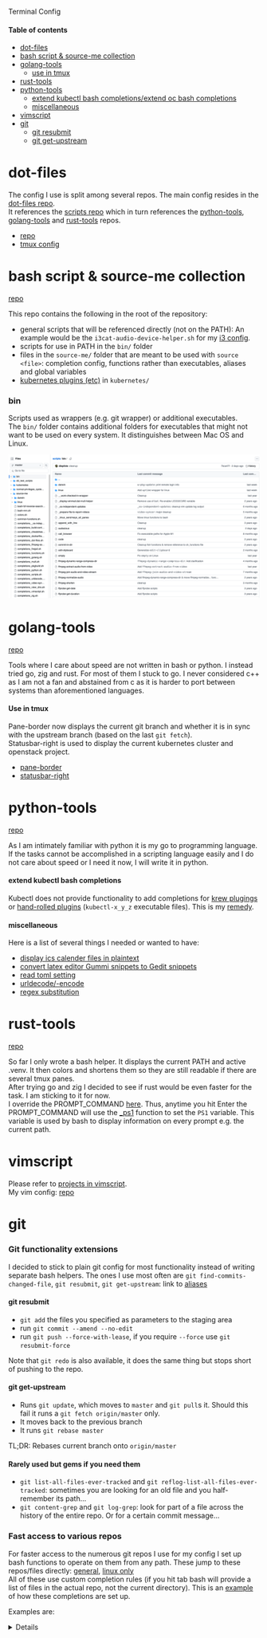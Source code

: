 Terminal Config

#### Table of contents

- [dot-files](#dot-files)
- [bash script & source-me collection](#bash-script--source-me-collection)
- [golang-tools](#golang-tools)
    - [use in tmux](#use-in-tmux)
- [rust-tools](#rust-tools)
- [python-tools](#python-tools)
    - [extend kubectl bash completions/extend oc bash completions](#extend-kubectl-bash-completions)
    - [miscellaneous](#miscellaneous)
- [vimscript](#vimscript)
- [git](#git)
    - [git resubmit](#git-resubmit)
    - [git get-upstream](#git-get-upstream)

# dot-files

The config I use is split among several repos.
The main config resides in the [dot-files repo](https://github.com/diepfote/dot-files).  
It references the [scripts repo](#bash-script--source-me-collection) which in
turn references the [python-tools](#python-tools), [golang-tools](#golang-tools)
and [rust-tools](#rust-tools) repos.

* [repo](https://github.com/diepfote/dot-files)
* [tmux config](https://github.com/diepfote/dot-files/blob/aed558943e888cc6b32eacdb9f64ca687f358869/.tmux.conf)

# bash script & source-me collection

[repo](https://github.com/diepfote/scripts)

This repo contains the following in the root of the repository:

* general scripts that will be referenced directly (not on the PATH): An example would be the `i3cat-audio-device-helper.sh` for my [i3 config](../tiling-window-managers/index.html#statusbar-config).
* scripts for use in PATH in the `bin/` folder
* files in the `source-me/` folder that are meant to be used with `source <file>`:  completion config, functions rather than executables, aliases and global variables
* [kubernetes plugins (etc)](https://github.com/diepfote/scripts/tree/852787d5968e0c3b58826fd855e30635729d473b/kubernetes) in `kubernetes/`

### bin

Scripts used as wrappers (e.g. git wrapper) or additional executables.  
The `bin/` folder contains additional folders for
executables that might not want to be used on every system.
It distinguishes between Mac OS and Linux.

<img src="./script-examples.png" width="600" />

# golang-tools

[repo](https://github.com/diepfote/golang-tools)

Tools where I care about speed are not written in bash or python.
I instead tried go, zig and rust. For most of them I stuck to go.
I never considered c++ as I am not a fan and abstained from c as it
is harder to port between systems than aforementioned languages.

#### Use in tmux

Pane-border now displays the current git branch and whether it is in sync with the upstream branch (based on the last `git fetch`).  
Statusbar-right is used to display the current kubernetes cluster and openstack project.

* [pane-border](https://github.com/diepfote/dot-files/blob/aed558943e888cc6b32eacdb9f64ca687f358869/.tmux.conf#L51)
* [statusbar-right](https://github.com/diepfote/dot-files/blob/aed558943e888cc6b32eacdb9f64ca687f358869/.tmux.conf#L44)

# python-tools

[repo](https://github.com/diepfote/python-tools)

As I am intimately familiar with python it is my go to programming language.
If the tasks cannot be accomplished in a scripting language easily and I
do not care about speed or I need it now, I will write it in python.

#### extend kubectl bash completions

Kubectl does not provide functionality to add completions for
[krew plugings](https://krew.sigs.k8s.io/plugins/) or [hand-rolled plugins](https://github.com/diepfote/scripts/tree/852787d5968e0c3b58826fd855e30635729d473b/kubernetes/bin) (`kubectl-x_y_z` executable files). 
This is my [remedy](./kubectl-bash-completion-patching/index.html).

#### miscellaneous

Here is a list of several things I needed or wanted to have: 

* [display ics calender files in plaintext](https://github.com/diepfote/python-tools/blob/2fef3537b26f8ce2b3019797460f5debbe9e17c4/show-ics.py)
* [convert latex editor Gummi snippets to Gedit snippets](https://github.com/diepfote/python-tools/blob/2fef3537b26f8ce2b3019797460f5debbe9e17c4/convert_gummi_snippets_to_gedit_snippets.py)
* [read toml setting](https://github.com/diepfote/python-tools/blob/f8a4e088de5e0b4b1694229f0162015adc9259a9/read_toml_setting.py)
* [urldecode/-encode](https://github.com/diepfote/python-tools/blob/5a79fd259c11ba860891b499a920e88b0fdda235/urlquoting.py)
* [regex substitution](https://github.com/diepfote/python-tools/blob/9c13477200e1db17c8768a328e2699437baf856f/regex-substitute.py)

# rust-tools

[repo](https://github.com/diepfote/rust-tools)

So far I only wrote a bash helper. It displays the current PATH and active .venv.
It then colors and shortens them so they are still readable if there are several tmux panes.  
After trying go and zig I decided to see if rust would be even faster for the task.
I am sticking to it for now.  
I override the PROMPT_COMMAND [here](https://github.com/diepfote/scripts/blob/32000c108f5a6498b1c721151dee667adf078092/source-me/prompt.sh#L30).
Thus, anytime you hit Enter the PROMPT_COMMAND will use the [_ps1](https://github.com/diepfote/scripts/blob/32000c108f5a6498b1c721151dee667adf078092/source-me/prompt.sh#L30) function to set the `PS1` variable.
This variable is used by bash to display information on every prompt e.g. the current path.

# vimscript

Please refer to [projects in vimscript](../projects/index.html#vimscript).  
My vim config: [repo](https://github.com/diepfote/.vim)

# git

### Git functionality extensions

I decided to stick to plain git config for most functionality instead of writing separate bash helpers.
The ones I use most often are `git find-commits-changed-file`, `git resubmit`, `git get-upstream`: link to [aliases](https://github.com/diepfote/dot-files/blob/a2e4b1cc6bfe470d1c75760cb59665fec2b5c1ca/.gitconfig#L13)  

#### git resubmit

* `git add` the files you specified as parameters to the staging area
* run `git commit --amend --no-edit`
* run `git push --force-with-lease`, if you require `--force` use `git resubmit-force`

Note that `git redo` is also available, it does the same thing but stops short of pushing to the repo.

#### git get-upstream

* Runs `git update`, which moves to `master` and `git pull`s it. Should this fail it runs a `git fetch origin/master` only.
* It moves back to the previous branch
* It runs `git rebase master`

TL;DR: Rebases current branch onto `origin/master`

#### Rarely used but gems if you need them

* `git list-all-files-ever-tracked` and `git reflog-list-all-files-ever-tracked`: sometimes you are looking for an old file and you half-remember its path...
* `git content-grep` and `git log-grep`: look for part of a file across the history of the entire repo. Or for a certain commit message...


### Fast access to various repos

For faster access to the numerous git repos I use for my config I set up bash functions to operate on them from any path. 
These jump to these repos/files directly: [general](https://github.com/diepfote/scripts/blob/3ac0081bbf178b4f9e630513e51c87bd8eee7527/source-me/posix-compliant-shells.sh#L589), [linux only](https://github.com/diepfote/scripts/blob/703963f7ace80a5b61e182b09cb0884e547be436/source-me/linux/posix-compliant-shells.sh#L179)  
All of these use custom completion rules 
(if you hit tab bash will provide a list of files
in the actual repo, not the current directory).
This is an [example](https://github.com/diepfote/scripts/blob/32000c108f5a6498b1c721151dee667adf078092/source-me/completions_golang.sh)
of how these completions are set up.

Examples are:

<p><details>

```text
edit-script
log-script
commit-script
reset-script
diff-script
status-script
edit-go
log-go
commit-go
reset-go
diff-go
status-go
```

</details></p>

